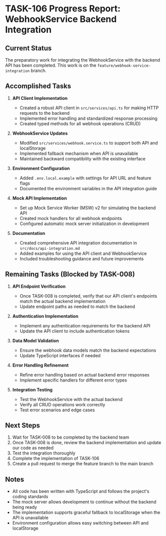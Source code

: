 # TASK-106 Progress Report: WebhookService Backend Integration

## Current Status

The preparatory work for integrating the WebhookService with the backend API has been completed. This work is on the `feature/webhook-service-integration` branch.

## Accomplished Tasks

1. **API Client Implementation**
   - Created a robust API client in `src/services/api.ts` for making HTTP requests to the backend
   - Implemented error handling and standardized response processing
   - Created typed methods for all webhook operations (CRUD)

2. **WebhookService Updates**
   - Modified `src/services/webhook.service.ts` to support both API and localStorage
   - Implemented fallback mechanism when API is unavailable
   - Maintained backward compatibility with the existing interface

3. **Environment Configuration**
   - Added `.env.local.example` with settings for API URL and feature flags
   - Documented the environment variables in the API integration guide

4. **Mock API Implementation**
   - Set up Mock Service Worker (MSW) v2 for simulating the backend API
   - Created mock handlers for all webhook endpoints
   - Configured automatic mock server initialization in development

5. **Documentation**
   - Created comprehensive API integration documentation in `src/docs/api-integration.md`
   - Added examples for using the API client and WebhookService
   - Included troubleshooting guidance and future improvements

## Remaining Tasks (Blocked by TASK-008)

1. **API Endpoint Verification**
   - Once TASK-008 is completed, verify that our API client's endpoints match the actual backend implementation
   - Update endpoint paths as needed to match the backend

2. **Authentication Implementation**
   - Implement any authentication requirements for the backend API
   - Update the API client to include authentication tokens

3. **Data Model Validation**
   - Ensure the webhook data models match the backend expectations
   - Update TypeScript interfaces if needed

4. **Error Handling Refinement**
   - Refine error handling based on actual backend error responses
   - Implement specific handlers for different error types

5. **Integration Testing**
   - Test the WebhookService with the actual backend
   - Verify all CRUD operations work correctly
   - Test error scenarios and edge cases

## Next Steps

1. Wait for TASK-008 to be completed by the backend team
2. Once TASK-008 is done, review the backend implementation and update our code as needed
3. Test the integration thoroughly
4. Complete the implementation of TASK-106
5. Create a pull request to merge the feature branch to the main branch

## Notes

- All code has been written with TypeScript and follows the project's coding standards
- The mock server allows development to continue without the backend being ready
- The implementation supports graceful fallback to localStorage when the API is unavailable
- Environment configuration allows easy switching between API and localStorage 